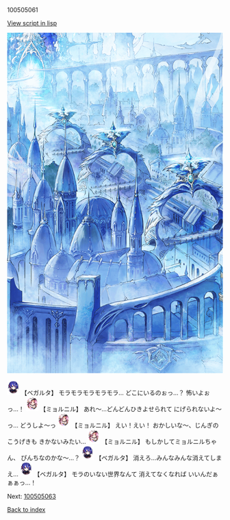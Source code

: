100505061

[View script in lisp](../scripts/100505061.txt)

![400_angel_town_daytime.png](../images/backgrounds/400_angel_town_daytime.png)

<img src="../images/units/3104111.png" alt="3104111.png" height="34"/>
【ベガルタ】
モラモラモラモラモラ…
どこにいるのぉっ…？
怖いよぉっ…！

<img src="../images/units/3200111.png" alt="3200111.png" height="34"/>
【ミョルニル】
あれ～…どんどんひきよせられて
にげられないよ～っ…
どうしよ～っ

<img src="../images/units/3200111.png" alt="3200111.png" height="34"/>
【ミョルニル】
えい！えい！
おかしいな～、じんぎのこうげきも
きかないみたい…

<img src="../images/units/3200111.png" alt="3200111.png" height="34"/>
【ミョルニル】
もしかしてミョルニルちゃん、
ぴんちなのかな～…？

<img src="../images/units/3104111.png" alt="3104111.png" height="34"/>
【ベガルタ】
消えろ…みんなみんな消えてしまえ…

<img src="../images/units/3104111.png" alt="3104111.png" height="34"/>
【ベガルタ】
モラのいない世界なんて
消えてなくなれば
いいんだぁぁぁっ…！

Next: [100505063](100505063.md)

[Back to index](index.md)
